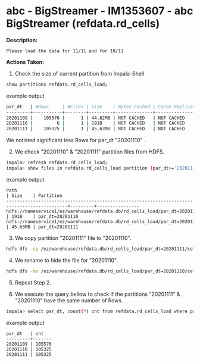 # abc - BigStreamer - IM1353607  - abc BigStreamer (refdata.rd_cells)

<b>Description:</b>

```
Please load the data for 11/11 and for 10/11
```

<b>Actions Taken:</b>

1. Check the size of current partition from Impala-Shell
``` bash
show partitions refdata.rd_cells_load;
```
example output
``` bash
par_dt   | #Rows     | #Files | Size    | Bytes Cached | Cache Replication | Format | Incremental stats | Location                                                                 
---------+-----------+--------+---------+--------------+-------------------+--------+-------------------+--------------------------------------------------------------------------
20201109 |    105576 |      1 | 44.82MB | NOT CACHED   | NOT CACHED        | TEXT   | true              | hdfs://nameservice1/ez/warehouse/refdata.db/rd_cells_load/par_dt=20201109
20201110 |         6 |      1 | 191B    | NOT CACHED   | NOT CACHED        | TEXT   | true              | hdfs://nameservice1/ez/warehouse/refdata.db/rd_cells_load/par_dt=20201110
20201111 |    105325 |      1 | 45.63MB | NOT CACHED   | NOT CACHED        | TEXT   | true              | hdfs://nameservice1/ez/warehouse/refdata.db/rd_cells_load/par_dt=20201111
```
We notisted significant less Rows for par_dt "20201110" .

2. We check "20201110" & "20201111" partition files from HDFS.
``` bash
impala> refresh refdata.rd_cells_load;
impala> show files in refdata.rd_cells_load partition (par_dt>='20201110');
```
example output
```
Path                                                                                         | Size    | Partition      
---------------------------------------------------------------------------------------------+---------+----------------
hdfs://nameservice1/ez/warehouse/refdata.db/rd_cells_load/par_dt=20201110/cells_20201110.csv | 191B    | par_dt=20201110
hdfs://nameservice1/ez/warehouse/refdata.db/rd_cells_load/par_dt=20201111/cells_20201111.csv | 45.63MB | par_dt=20201111
```

3. We copy partition "20201111" file to "20201110".
``` bash
hdfs dfs -cp /ez/warehouse/refdata.db/rd_cells_load/par_dt=20201111/cells_20201111.csv /ez/warehouse/refdata.db/rd_cells_load/par_dt=20201110/
```

4. We rename to hide the file for "20201110".
``` bash
hdfs dfs -mv /ez/warehouse/refdata.db/rd_cells_load/par_dt=20201110/cells_20201110.csv /ez/warehouse/refdata.db/rd_cells_load/par_dt=20201110/.cells_20201110.csv
```

5. Repeat Step 2.

6. We execute the query bellow to check if the partitions "20201111" & "20201110" have the same number of Rows.
``` bash
impala> select par_dt, count(*) cnt from refdata.rd_cells_load where par_dt>='20201109' group by par_dt order by 1;
```
example output
```
par_dt   | cnt   
---------+-------
20201109 | 105576
20201110 | 105325
20201111 | 105325
```
